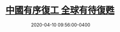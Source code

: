 ---
layout: post
title: <a href='https://www.master-insight.com/%e4%b8%ad%e5%9c%8b%e6%9c%89%e5%ba%8f%e5%be%a9%e5%b7%a5-%e5%85%a8%e7%90%83%e6%9c%89%e5%be%85%e5%be%a9%e7%94%a6/' target="_blank">中國有序復工 全球有待復甦</a> 
date:  2020-04-10 09:56:00-0400
description: 
tags: COVID Global_Economy
# categories: sample-posts
---
